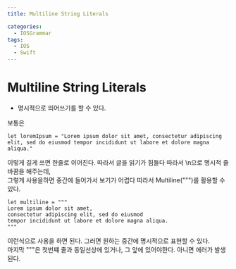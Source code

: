 ```yaml
---
title: Multiline String Literals

categories:
  - IOSGrammar
tags:
  - IOS
  - Swift
---
```


# Multiline String Literals
- 명시적으로 띄어쓰기를 할 수 있다.

보통은 
~~~
let loremIpsum = "Lorem ipsum dolor sit amet, consectetur adipiscing elit, sed do eiusmod tempor incididunt ut labore et dolore magna aliqua."
~~~
이렇게 길게 쓰면 한줄로 이어진다. 따라서 글을 읽기가 힘들다 따라서 \n으로 명시적 줄바꿈을 해주는데,  
그렇게 사용을하면 중간에 들어가서 보기가 어렵다  따라서 Multiline(""")를 활용할 수 있다.

~~~
let multiline = """
Lorem ipsum dolor sit amet, 
consectetur adipiscing elit, sed do eiusmod 
tempor incididunt ut labore et dolore magna aliqua.
"""
~~~
이런식으로 사용을 하면 된다. 그러면 원하는 중간에 명시적으로 표현할 수 있다.  
마지막 """은 첫번쨰 줄과 동일선상에 있거나, 그 앞에 있어야한다. 아니면 에러가 발생된다.